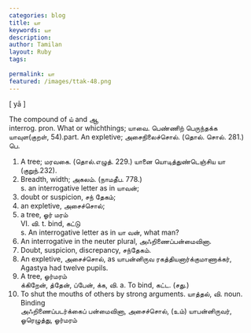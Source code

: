 ```yaml
---
categories: blog
title: யா
keywords: யா
description: 
author: Tamilan
layout: Ruby
tags: 
 
permalink: யா
featured: /images/ttak-48.png
---
```

  
[ yā ]  
  
The compound of ய் and ஆ  
interrog. pron. What or whichthings; யாவை. பெண்ணிற் பெருந்தக்க யாவுள(குறள், 54).part. An expletive; அசைநிலைச்சொல். (தொல். சொல். 281.)  
பெ.   
1. A tree; மரவகை. (தொல்.எழுத். 229.) யானை யொடித்துண்டெஞ்சிய யா (குறுந்.232).   
2. Breadth, width; அகலம். (நாமதீப. 778.)  
s. an interrogative letter as in யாவன்;   
2. doubt or suspicion, சந் தேகம்;   
3. an expletive, அசைச்சொல்;   
4. a tree, ஓர் மரம்  
VI. வி. t. bind, கட்டு  
s. An interrogative letter as in யா வன், what man?   
2. An interrogative in the neuter plural, அஃறிணைப்பன்மைவினா.   
3. Doubt, suspicion, discrepancy, சந்தேகம்.   
4. An expletive, அசைச்சொல், as யாபன்னிருவ ரகத்தியனார்க்குமாணாக்கர், Agastya had twelve pupils.   
5. A tree, ஓர்மரம்  
க்கிறேன், த்தேன், ப்பேன், க்க, வி. a. To bind, கட்ட. (சது.)   
2. To shut the mouths of others by strong arguments. யாத்தல், வி. noun. Binding  
அஃறிணைப்படர்க்கைப் பன்மைவினா, அசைச்சொல், (உம்) யாபன்னிருவர், ஓரெழுத்து, ஓர்மரம்